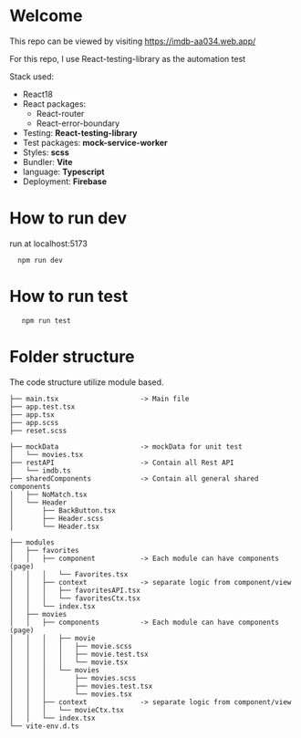 # Welcome 

This repo can be viewed by visiting <a href="https://imdb-aa034.web.app/">https://imdb-aa034.web.app/</a>

For this repo, I use React-testing-library as the automation test

Stack used:
- React18
- React packages: 
  - React-router
  - React-error-boundary
- Testing: **React-testing-library**
- Test packages: **mock-service-worker**
- Styles: **scss**
- Bundler: **Vite**
- language: **Typescript**
- Deployment: **Firebase**

# How to run dev
run at localhost:5173
```
  npm run dev
```

# How to run test

```
   npm run test
```


# Folder structure

The code structure utilize module based.

```
├── main.tsx                    -> Main file
├── app.test.tsx
├── app.tsx
├── app.scss
├── reset.scss

├── mockData                    -> mockData for unit test
│   └── movies.tsx
├── restAPI                     -> Contain all Rest API
│   └── imdb.ts
├── sharedComponents            -> Contain all general shared components
│   ├── NoMatch.tsx
│   └── Header
│       ├── BackButton.tsx
│       ├── Header.scss
│       └── Header.tsx

├── modules         
│   ├── favorites
│   │   ├── component           -> Each module can have components (page)
│   │   │   └── Favorites.tsx
│   │   ├── context             -> separate logic from component/view
│   │   │   ├── favoritesAPI.tsx
│   │   │   └── favoritesCtx.tsx
│   │   └── index.tsx
│   ├── movies
│   │   ├── components          -> Each module can have components (page)
│   │   │   ├── movie
│   │   │   │   ├── movie.scss
│   │   │   │   ├── movie.test.tsx
│   │   │   │   └── movie.tsx
│   │   │   └── movies
│   │   │       ├── movies.scss
│   │   │       ├── movies.test.tsx
│   │   │       └── movies.tsx
│   │   ├── context             -> separate logic from component/view
│   │   │   └── movieCtx.tsx
│   │   └── index.tsx
└── vite-env.d.ts
```